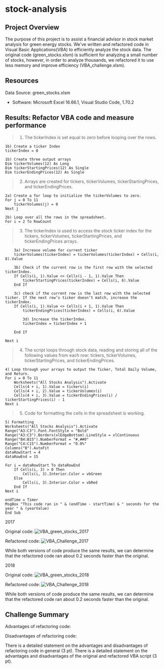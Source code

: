 # stock-analysis
## Project Overview
The purpose of this project is to assist a financial advisor in stock market analysis for green energy stocks. We've written and refactored code in Visual Basic Applications(VBA) to efficiently analyze the stock data. The original code (green_stocks.xlsm) is sufficient for analyzing a small number of stocks, however, in order to analyze thousands, we refactored it to use less memory and improve efficiency (VBA_challenge.xlsm). 

## Resources
Data Source: green_stocks.xlsm
- Software: Microsoft Excel 16.66.1, Visual Studio Code, 1.70.2

## Results: Refactor VBA code and measure performance
> 1. The tickerIndex is set equal to zero before looping over the rows.

    1b) Create a ticker Index
    tickerIndex = 0
    
    1b) Create three output arrays
    Dim tickerVolumes(12) As Long
    Dim tickerStartingPrices(12) As Single
    Dim tickerEndingPrices(12) As Single

> 2. Arrays are created for tickers, tickerVolumes, tickerStartingPrices, and tickerEndingPrices.

    2a) Create a for loop to initialize the tickerVolumes to zero.
    For j = 0 To 11
        tickerVolumes(j) = 0
    Next j

    2b) Loop over all the rows in the spreadsheet.
    For i = 2 To RowCount

> 3. The tickerIndex is used to access the stock ticker index for the tickers, tickerVolumes, tickerStartingPrices, and tickerEndingPrices arrays.

        3a) Increase volume for current ticker
        tickerVolumes(tickerIndex) = tickerVolumes(tickerIndex) + Cells(i, 8).Value
        
        3b) Check if the current row is the first row with the selected tickerIndex.
        If Cells(i, 1).Value <> Cells(i - 1, 1).Value Then
            tickerStartingPrices(tickerIndex) = Cells(i, 6).Value
        End If
        
        3c) check if the current row is the last row with the selected ticker. If the next row’s ticker doesn’t match, increase the tickerIndex.
        If Cells(i, 1).Value <> Cells(i + 1, 1).Value Then
            tickerEndingPrices(tickerIndex) = Cells(i, 6).Value

            3d) Increase the tickerIndex.
            tickerIndex = tickerIndex + 1

        End If

    Next i
    
> 4. The script loops through stock data, reading and storing all of the following values from each row: tickers, tickerVolumes, tickerStartingPrices, and tickerEndingPrices.

    4) Loop through your arrays to output the Ticker, Total Daily Volume, and Return.
    For i = 0 To 11
        Worksheets("All Stocks Analysis").Activate
        Cells(4 + i, 1).Value = tickers(i)
        Cells(4 + i, 2).Value = tickerVolumes(i)
        Cells(4 + i, 3).Value = tickerEndingPrices(i) / tickerStartingPrices(i) - 1
    Next i

> 5. Code for formatting the cells in the spreadsheet is working.

    5) Formatting
    Worksheets("All Stocks Analysis").Activate
    Range("A3:C3").Font.FontStyle = "Bold"
    Range("A3:C3").Borders(xlEdgeBottom).LineStyle = xlContinuous
    Range("B4:B15").NumberFormat = "#,##0"
    Range("C4:C15").NumberFormat = "0.0%"
    Columns("B").AutoFit
    dataRowStart = 4
    dataRowEnd = 15

    For i = dataRowStart To dataRowEnd
        If Cells(i, 3) > 0 Then
            Cells(i, 3).Interior.Color = vbGreen
        Else
            Cells(i, 3).Interior.Color = vbRed
        End If
    Next i
 
    endTime = Timer
    MsgBox "This code ran in " & (endTime - startTime) & " seconds for the year " & (yearValue)
    End Sub

2017 

Original code: 
![VBA_green_stocks_2017](https://user-images.githubusercontent.com/111623064/197681265-a885b73b-5c03-4e2d-989c-d137386abc11.png)

Refactored code: 
![VBA_Challenge_2017](https://user-images.githubusercontent.com/111623064/197681235-1b6b67f9-a176-4bf6-81b7-6c20a3dc147d.png)

While both versions of code produce the same results, we can determine that the refactored code ran about 0.2 seconds faster than the original. 

2018

Original code: 
![VBA_green_stocks_2018](https://user-images.githubusercontent.com/111623064/197681322-d9596cc5-b428-4381-b5f5-f93c3494cd73.png)

Refactored code: 
![VBA_Challenge_2018](https://user-images.githubusercontent.com/111623064/197681306-a4652268-e0a8-4dd8-99ac-86abb9fd1ba1.png)

While both versions of code produce the same results, we can determine that the refactored code ran about 0.2 seconds faster than the original. 

## Challenge Summary
Advantages of refactoring code: 

Disadvantages of refactoring code: 

There is a detailed statement on the advantages and disadvantages of refactoring code in general (3 pt).
There is a detailed statement on the advantages and disadvantages of the original and refactored VBA script (3 pt).
